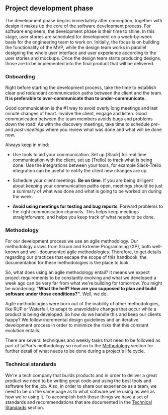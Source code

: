 Project development phase
---------------------------------

The development phase begins immediately after conception, together
with design it makes up the core of the software development
process. For software engineers, the development phase is their time
to shine. In this stage, user stories are scheduled for development on
a week-by-week basis for the engineering team to work on. Initially,
the focus is on building the functionality of the MVP, while the design
team works in parallel designing the whole user interface and user
experience according to the user stories and mockups. Once the design
team starts producing designs, those are to be implemented into the final
product that will be delivered.


### Onboarding

Right before starting the development process, take the time to establish
clear and redundant communication paths between the client and the team. **It is
preferable to over-communicate than to under-communicate.**

Good communication is the #1 way to avoid overly long meetings and
last minute changes of heart. Involve the client, engage and
listen. Good communication between the team members avoids bugs and
problems down the road. As with the discovery meetings, take time to
schedule *pre-* and *post-meetings* where you review what was done and
what will be done now.

Always keep in mind:

- Use tools to aid your communication. Set up [Slack] for real time
  communication with the client, set up [Trello] to track what is being
  done. Use the integrations between your tools, for example
  Slack-Trello integration can be useful to notify the client new
  changes are up.

- Schedule your client meetings. **Be on time**. If you are being
  dilligent about keeping your communication paths open, meetings
  should be just a summary of what was done and what is going to be
  worked on during the week.

- **Avoid using meetings for testing and bug reports**. Forward
  problems to the right communication channels. This helps keep
  meetings straightforward, and helps you keep track of what needs to
  be done.

### Methodology

For our development process we use an agile methodology. Our methodology draws
from Scrum and Extreme Programming (XP), both well-known and well-documented
agile methodologies. Therefore, to get details regarding our practices that
escape the scope of this handbook, the documentation for these methodologies
is the place to look.

So, what does using an agile methodology entail? It means we expect project
requirements to be constantly evolving and what we developed a week ago can be
very far from what we're building for tomorrow. You might be wondering:
**"What the hell? How are you supposed to plan and build software under those
conditions?"**. Well, we do.

Agile methodologies were born out of the inability of other methodologies, like
RUP or Waterfall, to adapt to unavoidable changes that occur while a product
is being developed. So how do we handle this and keep our clients happy? We
follow incremental design guidelines and an iterative development process in
order to minimize the risks that this constant evolution entails.

There are several techniques and weekly tasks that need to be followed as part
of talPor's methodology so read on to the [Methodology](./methodology/index.md)
section for further detail of what needs to be done during a project's life cycle.

### Technical standards

We're a tech company that builds products and in order to deliver a great product
we need to be writing great code and using the best tools and software for the
job. Also, in order to share our experience as a team, we need to be on the same
page as to what software we're using as well as how we're using it. To accomplish
both those things we have a set of standards and recommendations that are documented
in the [Technical Standards](tech/) section.

